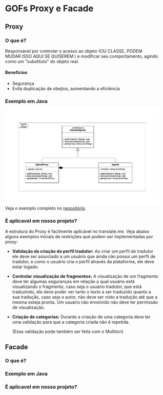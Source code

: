 # GOFs Proxy e Facade

## Proxy
### O que é?
Responsável por controlar o acesso ao objeto (OU CLASSE, PODEM MUDAR ISSO AQUI SE QUISEREM ) e modificar seu comportamento, agindo como um "substituto" do objeto real.

#### Benefícios
* Segurança
* Evita duplicação de obejtos, aumentando a eficiência

### Exemplo em Java
![](../../../assets/desenho/padroes/DiagramaProxy.png)
Veja o exemplo completo no [repositório](https://github.com/translate-me/exemplosGOF/tree/master/proxy).

### É aplicavel em nosso projeto?
A estrutura do Proxy é facilmente aplicável no translate.me. Veja abaixo alguns exemplos iniciais de restrições que podem ser implementadas por proxy:

* __Validação da criação do perfil tradutor:__ Ao criar um perfil de tradutor ele deve ser associado a um usuário que ainda não possui um perfil de tradutor, e como o usuário cria o perfil através da plataforma, ele deve estar logado.

* __Controlar visualização de fragmentos:__ A visualização de um fragmento deve ter algumas seguranças em relação a qual usuário está visualizando o fragmento, caso seja o usuário tradutor, que está traduzindo, ele deve poder ver tanto o texto a ser traduzido quanto a sua tradução, caso seja o autor, não deve ser visto a tradução até que a mesma esteja pronta. Um usuário não envolvido não deve ter permissão de visualização.

* __Criação de categorias:__ Durante a criação de uma categoria deve ter uma validação para que a categoria criada não é repetida.

    (Essa validação pode também ser feita com o Multiton)



## Facade
### O que é?

### Exemplo em Java

### É aplicavel em nosso projeto?